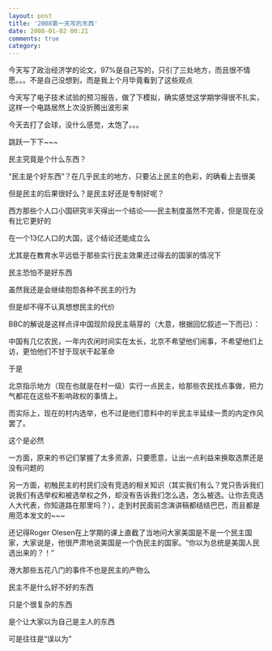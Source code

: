 ```yaml
---
layout: post
title: '2008第一天写的东西'
date: 2008-01-02 00:21
comments: true
category: 
---
```

    

今天写了政治经济学的论文，97%是自己写的，只引了三处地方，而且很不情愿。。。不是自己没想到，而是我上个月毕竟看到了这些观点

今天写了电子技术试验的预习报告，做了下模拟，确实感觉这学期学得很不扎实，这样一个电路居然上次没折腾出波形来

今天去打了会球，没什么感觉，太饱了。。。

跳跃一下下~~~

民主究竟是个什么东西？

“民主是个好东西”？在几乎民主的地方，只要沾上民主的色彩，的确看上去很美

但是民主的后果很好么？是民主好还是专制好呢？

西方那些个人口小国研究半天得出一个结论——民主制度虽然不完善，但是现在没有比它更好的

在一个13亿人口的大国，这个结论还能成立么

尤其是在教育水平远低于那些实行民主效果还过得去的国家的情况下

民主恐怕不是好东西

虽然我还是会继续抱怨各种不民主的行为

但是却不得不认真想想民主的代价

BBC的解说是这样点评中国现阶段民主萌芽的（大意，根据回忆叙述一下而已）：

中国有几亿农民，一年内农闲时间实在太长，北京不希望他们闹事，不希望他们上访，更怕他们不甘于现状干起革命

于是

北京指示地方（现在也就是在村一级）实行一点民主，给那些农民找点事做，把力气都花在这些不影响政权的事情上。

而实际上，现在的村内选举，也不过是他们意料中的半民主半延续一贯的内定作风罢了。

这个是必然

一方面，原来的书记们掌握了太多资源，只要愿意，让出一点利益来换取选票还是没有问题的

另一方面，初触民主的村民们没有竞选的相关知识（其实我们有么？党只告诉我们说我们有选举权和被选举权之外，却没有告诉我们怎么选，怎么被选。让你去竞选人大代表，你知道路在那里吗？），走到村民面前念演讲稿都结结巴巴，而且都是用范本发文的~~~

还记得Roger Olesen在上学期的课上直截了当地问大家美国是不是一个民主国家，大家说是，他很严肃地说美国是一个伪民主的国家。“你以为总统是美国人民选出来的？！”

港大那些五花八门的事件不也是民主的产物么

民主不是什么好不好的东西

只是个很复杂的东西

是个让大家以为自己是主人的东西

可是往往是“误以为”
